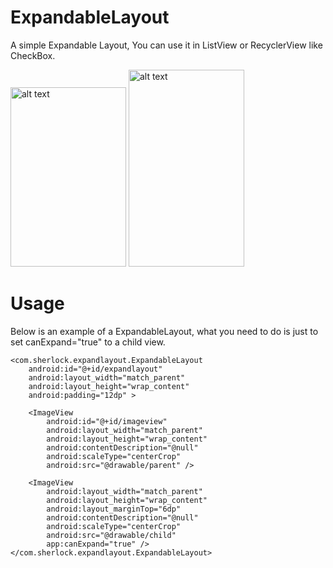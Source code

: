 # ExpandableLayout 

A simple Expandable Layout, You can use it in ListView or RecyclerView like CheckBox.

<img src="http://g.picphotos.baidu.com/album/s=900;q=90/sign=b2e1ac2307e939015202813e4bd725da/4afbfbedab64034fb6c8d605a9c379310a551daf.jpg" alt="alt text" style="width:185;height:287">

<img src="http://d.picphotos.baidu.com/album/s%3D900%3Bq%3D90/sign=3386d605a9c3793179688a29dbffc678/b3b7d0a20cf431ad8099573a4d36acaf2edd986d.jpg" alt="alt text" style="width:185;height:315">

# Usage

Below is an example of a ExpandableLayout, what you need to do is just to set canExpand="true" to a child view.

    <com.sherlock.expandlayout.ExpandableLayout
        android:id="@+id/expandlayout"
        android:layout_width="match_parent"
        android:layout_height="wrap_content"
        android:padding="12dp" >

        <ImageView
            android:id="@+id/imageview"
            android:layout_width="match_parent"
            android:layout_height="wrap_content"
            android:contentDescription="@null"
            android:scaleType="centerCrop"
            android:src="@drawable/parent" />

        <ImageView
            android:layout_width="match_parent"
            android:layout_height="wrap_content"
            android:layout_marginTop="6dp"
            android:contentDescription="@null"
            android:scaleType="centerCrop"
            android:src="@drawable/child"
            app:canExpand="true" />
    </com.sherlock.expandlayout.ExpandableLayout>
